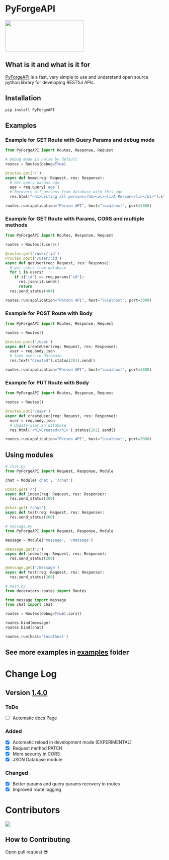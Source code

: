 # PyForgeAPI

<div>
  <img src="https://media.discordapp.net/attachments/1044673680145383485/1064406961455648789/PyForgeAPI_Logo.png#vitrinedev" width="250px" height="100px">
</div>

## What is it and what is it for

[PyForgeAPI](https://pypi.org/project/PyForgeAPI/) is a fast, very simple to use and understand open source python library for developing RESTful APIs.

## Installation

```bash
pip install PyForgeAPI
```

## Examples

### Example for GET Route with Query Params and debug mode

```python
from PyForgeAPI import Routes, Response, Request

# Debug mode is False by default
routes = Routes(debug=True)

@routes.get('/')
async def home(req: Request, res: Response):
  # Get query params age
  age = req.query['age']
  # Recovery all persons from database with this age
  res.html("<h1>Listing all persons</h1><ul><li>A Person</li></ul>").status(200).send()

routes.run(application="Person API", host="localhost", port=3000)
```

### Example for GET Route with Params, CORS and multiple methods

```python
from PyForgeAPI import Routes, Response, Request

routes = Routes().cors()

@routes.get('/user/:id')
@routes.post('/user/:id')
async def getUser(req: Request, res: Response):
  # get users from database
  for i in users:
    if i["id"] == req.params["id"]:
      res.json(i).send()
      return
  res.send_status(404)

routes.run(application="Person API", host="localhost", port=3000)
```

### Example for POST Route with Body

```python
from PyForgeAPI import Routes, Response, Request

routes = Routes()

@routes.post('/user')
async def createUser(req: Request, res: Response):
  user = req.body.json
  # Save user in database
  res.text("Created").status(201).send()

routes.run(application="Person API", host="localhost", port=3000)
```

### Example for PUT Route with Body

```python
from PyForgeAPI import Routes, Response, Request

routes = Routes()

@routes.put('/user')
async def createUser(req: Request, res: Response):
  user = req.body.json
  # Update user in database
  res.html('<h1>Created</h1>').status(201).send()

routes.run(application="Person API", host="localhost", port=3000)
```

## Using modules

```py
# chat.py
from PyForgeAPI import Request, Response, Module

chat = Module('chat', '/chat')

@chat.get('/')
async def index(req: Request, res: Response):
  res.send_status(200)

@chat.get('/chat')
async def test(req: Request, res: Response):
  res.send_status(200)
```

```py
# message.py
from PyForgeAPI import Request, Response, Module

message = Module('message', '/message')

@message.get('/')
async def index(req: Request, res: Response):
  res.send_status(200)

@message.get('/message')
async def test(req: Request, res: Response):
  res.send_status(200)
```

```py
# main.py
from decorators.routes import Routes

from message import message
from chat import chat

routes = Routes(debug=True).cors()

routes.bind(message)
routes.bind(chat)

routes.run(host='localhost')
```

## See more examples in [examples](https://github.com/luisviniciuslv/PyForgeAPI/tree/main/examples) folder

# Change Log

## Version [1.4.0](https://pypi.org/project/PyForgeAPI/1.4.0/)

### ToDo

- [ ] Automatic docs Page

### Added

- [x] Automatic reload in development mode (EXPERIMENTAL)
- [x] Request method PATCH
- [x] More security in CORS
- [x] JSON Database module

### Changed

- [x] Better params and query params recovery in routes
- [x] Improved route logging

# Contributors

<a href="https://github.com/luisviniciuslv/PyForgeAPI/graphs/contributors">
  <img src="https://contrib.rocks/image?repo=luisviniciuslv/PyForgeAPI"/>
</a>

## How to Contributing

Open pull request 😎
